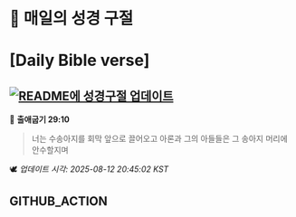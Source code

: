# 🙏 매일의 성경 구절
# [Daily Bible verse]
## [![README에 성경구절 업데이트](https://github.com/DONGSUKA/first_test/actions/workflows/update-readme-bible.yml/badge.svg)](https://github.com/DONGSUKA/first_test/actions/workflows/update-readme-bible.yml)
<!-- START_BIBLE_VERSE -->
📖 **출애굽기 29:10**
> 너는 수송아지를 회막 앞으로 끌어오고 아론과 그의 아들들은 그 송아지 머리에 안수할지며

🕊️ _업데이트 시각: 2025-08-12 20:45:02 KST_
  <!-- END_BIBLE_VERSE -->
## GITHUB_ACTION
